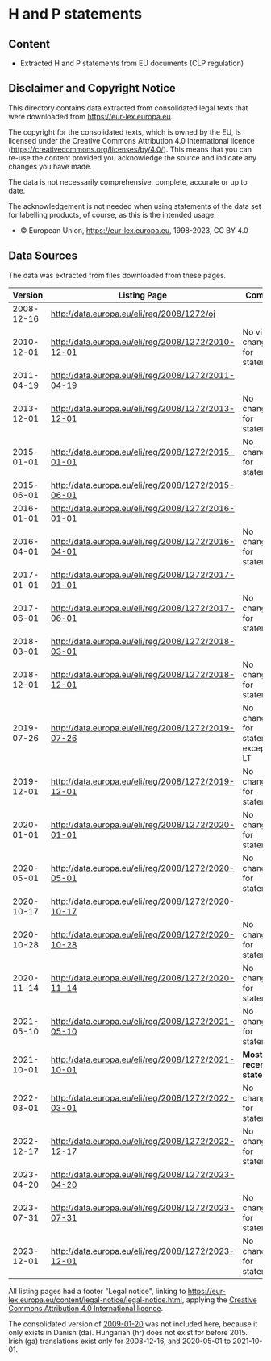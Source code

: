 # H and P statements



## Content

- Extracted H and P statements from EU documents (CLP regulation)



## Disclaimer and Copyright Notice

This directory contains data extracted from consolidated legal texts that were downloaded from <https://eur-lex.europa.eu>.

The copyright for the consolidated texts, which is owned by the EU, is licensed under the Creative Commons Attribution 4.0 International licence (<https://creativecommons.org/licenses/by/4.0/>). This means that you can re-use the content provided you acknowledge the source and indicate any changes you have made.

The data is not necessarily comprehensive, complete, accurate or up to date.

The acknowledgement is not needed when using statements of the data set for labelling products, of course, as this is the intended usage.

- © European Union, https://eur-lex.europa.eu, 1998-2023, CC BY 4.0



## Data Sources

The data was extracted from files downloaded from these pages.

Version | Listing Page | Comment
---|---|---
2008-12-16 | <http://data.europa.eu/eli/reg/2008/1272/oj>
2010-12-01 | <http://data.europa.eu/eli/reg/2008/1272/2010-12-01> | No visible changes for statements
2011-04-19 | <http://data.europa.eu/eli/reg/2008/1272/2011-04-19>
2013-12-01 | <http://data.europa.eu/eli/reg/2008/1272/2013-12-01> | No changes for statements
2015-01-01 | <http://data.europa.eu/eli/reg/2008/1272/2015-01-01> | No changes for statements
2015-06-01 | <http://data.europa.eu/eli/reg/2008/1272/2015-06-01>
2016-01-01 | <http://data.europa.eu/eli/reg/2008/1272/2016-01-01> |
2016-04-01 | <http://data.europa.eu/eli/reg/2008/1272/2016-04-01> | No changes for statements
2017-01-01 | <http://data.europa.eu/eli/reg/2008/1272/2017-01-01> |
2017-06-01 | <http://data.europa.eu/eli/reg/2008/1272/2017-06-01> | No changes for statements
2018-03-01 | <http://data.europa.eu/eli/reg/2008/1272/2018-03-01> |
2018-12-01 | <http://data.europa.eu/eli/reg/2008/1272/2018-12-01> | No changes for statements
2019-07-26 | <http://data.europa.eu/eli/reg/2008/1272/2019-07-26> | No changes for statements, except for LT
2019-12-01 | <http://data.europa.eu/eli/reg/2008/1272/2019-12-01> | No changes for statements
2020-01-01 | <http://data.europa.eu/eli/reg/2008/1272/2020-01-01> | No changes for statements
2020-05-01 | <http://data.europa.eu/eli/reg/2008/1272/2020-05-01> | No changes for statements
2020-10-17 | <http://data.europa.eu/eli/reg/2008/1272/2020-10-17> |
2020-10-28 | <http://data.europa.eu/eli/reg/2008/1272/2020-10-28> | No changes for statements
2020-11-14 | <http://data.europa.eu/eli/reg/2008/1272/2020-11-14> | No changes for statements
2021-05-10 | <http://data.europa.eu/eli/reg/2008/1272/2021-05-10> | No changes for statements
2021-10-01 | <http://data.europa.eu/eli/reg/2008/1272/2021-10-01> | **Most recent statements**
2022-03-01 | <http://data.europa.eu/eli/reg/2008/1272/2022-03-01> | No changes for statements
2022-12-17 | <http://data.europa.eu/eli/reg/2008/1272/2022-12-17> | No changes for statements
2023-04-20 | <http://data.europa.eu/eli/reg/2008/1272/2023-04-20> |
2023-07-31 | <http://data.europa.eu/eli/reg/2008/1272/2023-07-31> | No changes for statements
2023-12-01 | <http://data.europa.eu/eli/reg/2008/1272/2023-12-01> | No changes for statements

All listing pages had a footer "Legal notice", linking to <https://eur-lex.europa.eu/content/legal-notice/legal-notice.html>, applying the [Creative Commons Attribution 4.0 International licence](https://creativecommons.org/licenses/by/4.0/).

The consolidated version of [2009-01-20](http://data.europa.eu/eli/reg/2008/1272/2009-01-20) was not included here, because it only exists in Danish (da). Hungarian (hr) does not exist for before 2015. Irish (ga) translations exist only for 2008-12-16, and 2020-05-01 to 2021-10-01.
